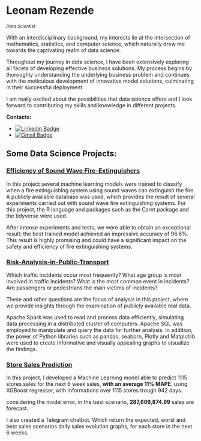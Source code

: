 # Leonam Rezende
<sub>*Data Scientist*</sub>

With an interdisciplinary background, my interests lie at the intersection of mathematics, statistics, and computer science, which naturally drew me towards the captivating realm of data science.

Throughout my journey in data science, I have been extensively exploring all facets of developing effective business solutions. My process begins by thoroughly understanding the underlying business problem and continues with the meticulous development of innovative model solutions, culminating in their successful deployment.

I am really excited about the possibilities that data science offers and I look forward to contributing my skills and knowledge in different projects.


**Contacts:**
* [![Linkedin Badge](https://img.shields.io/badge/-LinkedIn-blue?style=flat&logo=LinkedIn&logoColor=white)](https://www.linkedin.com/in/leonamrsm/)
* [![Gmail Badge](https://img.shields.io/badge/-Gmail-c14438?style=flat-square&logo=Gmail&logoColor=white&link=mailto:leonamrsm@gmail.com)](mailto:leonamrsm@gmail.com)


## Some Data Science Projects:

### [Efficiency of Sound Wave Fire-Extinguishers](https://github.com/Leonamrsm/Efficiency-of-Sound-Wave-Fire-Extinguishers)

In this project several machine learning models were trained to classify when a fire extinguishing system using sound waves can extinguish the fire. A publicly available database was used, which provides the result of several experiments carried out with sound wave fire extinguishing systems. For this project, the R language and packages such as the Caret package and the tidyverse were used.

After intense experiments and tests, we were able to obtain an exceptional result: the best trained model achieved an impressive accuracy of 96.6%. This result is highly promising and could have a significant impact on the safety and efficiency of fire extinguishing systems.


### [Risk-Analysis-in-Public-Transport](https://github.com/Leonamrsm/Risk-Analysis-in-Public-Transport)

Which traffic incidents occur most frequently? What age group is most involved in traffic incidents? What is the most common event in incidents? Are passengers or pedestrians the main victims of incidents?

These and other questions are the focus of analysis in this project, where we provide insights through the examination of publicly available real data. 

Apache Spark was used to read and process data efficiently, simulating data processing in a distributed cluster of computers. Apache SQL was employed to manipulate and query the data for further analysis. In addition, the power of Python libraries such as pandas, seaborn, Plotly and Matplotlib were used to create informative and visually appealing graphs to visualize the findings.



### [Store Sales Prediction](https://github.com/Leonamrsm/Rossmann-Stores-Sales-Forecast)

In this project, I developed a Machine Learning model able to predict 1115 stores sales for the next 6 week sales, **with an average 11% MAPE**. using XGBoost regressor, with informations over 1115 stores trough 942 days.

considering the model error, in the best scenario, **287,609,874.99** sales are forecast.

I also created a Telegram chatbot. Which return the expected, worst and best sales scenarios daily sales evolution graphs, for each store in the next 6 weeks.


  </tbody>
</table>

